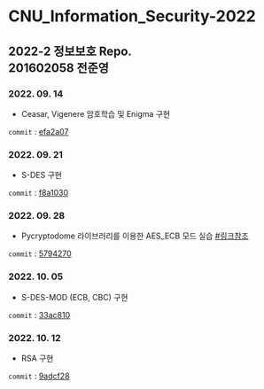 # CNU_Information_Security-2022
2022-2 정보보호 Repo.  
201602058 전준영
---

### 2022. 09. 14 
- Ceasar, Vigenere 암호학습 및 Enigma 구현

```commit``` : [efa2a07](https://github.com/meoldae/CNU_Information_Security-2022-/commit/efa2a079b686673efbba85780003903cf37c8d57)

### 2022. 09. 21
- S-DES 구현

```commit``` : [f8a1030](https://github.com/meoldae/CNU_Information_Security-2022-/commit/f8a1030f9edb67eaa9139d81cf54795f84ddb50e)

### 2022. 09. 28 
- Pycryptodome 라이브러리를 이용한 AES_ECB 모드 실습     [#링크참조](https://m.blog.naver.com/PostView.naver?isHttpsRedirect=true&blogId=anakt&logNo=222000546158)

```commit``` : [5794270](https://github.com/meoldae/CNU_Information_Security-2022-/commit/5794270d82b5d6a46aca5c849b557a812e1020b2)


### 2022. 10. 05
- S-DES-MOD (ECB, CBC) 구현

```commit``` : [33ac810](https://github.com/meoldae/CNU_Information_Security-2022-/commit/33ac8106f7610a5c18ef0f21a0f46d38eba73ad3)

### 2022. 10. 12
- RSA 구현

```commit``` : [9adcf28](https://github.com/meoldae/CNU_Information_Security-2022-/commit/9adcf28840e0b252cf21a01a84a83d9e95a9dfb3)

